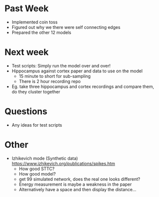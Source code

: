# Past Week
* Implemented coin toss
* Figured out why we there were self connecting edges
* Prepared the other 12 models

# Next week
* Test scripts: Simply run the model over and over!
* Hippocampus against cortex paper and data to use on the model
    *  15 minute to short for sub-sampling
    *  There is 2 hour recording repo
* Eg. take three hippocampus and cortex recordings and compare them, do they cluster together

# Questions
* Any ideas for test scripts

# Other
* Izhikevich mode (Synthetic data) https://www.izhikevich.org/publications/spikes.htm
    * How good STTC?
    * How good model?
    * get 99 simulated network, does the real one looks different?
    * Energy measurement is maybe a weakness in the paper
    * Alternatively have a space and then display the distance...